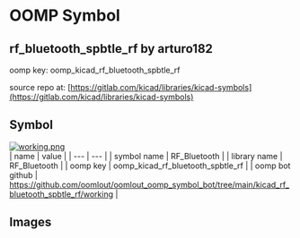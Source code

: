 # OOMP Symbol  
## rf_bluetooth_spbtle_rf  by arturo182  
  
oomp key: oomp_kicad_rf_bluetooth_spbtle_rf  
  
source repo at: [https://gitlab.com/kicad/libraries/kicad-symbols](https://gitlab.com/kicad/libraries/kicad-symbols)  
## Symbol  
  
[![working.png](working_600.png)](working.png)  
| name | value | 
| --- | --- | 
| symbol name | RF_Bluetooth | 
| library name | RF_Bluetooth | 
| oomp key | oomp_kicad_rf_bluetooth_spbtle_rf | 
| oomp bot github | https://github.com/oomlout/oomlout_oomp_symbol_bot/tree/main/kicad_rf_bluetooth_spbtle_rf/working | 
## Images  
